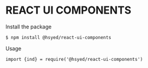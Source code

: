 # REACT UI COMPONENTS

Install the package

```
$ npm install @hsyed/react-ui-components
```

Usage


```
import {ind} = require('@hsyed/react-ui-components')
```